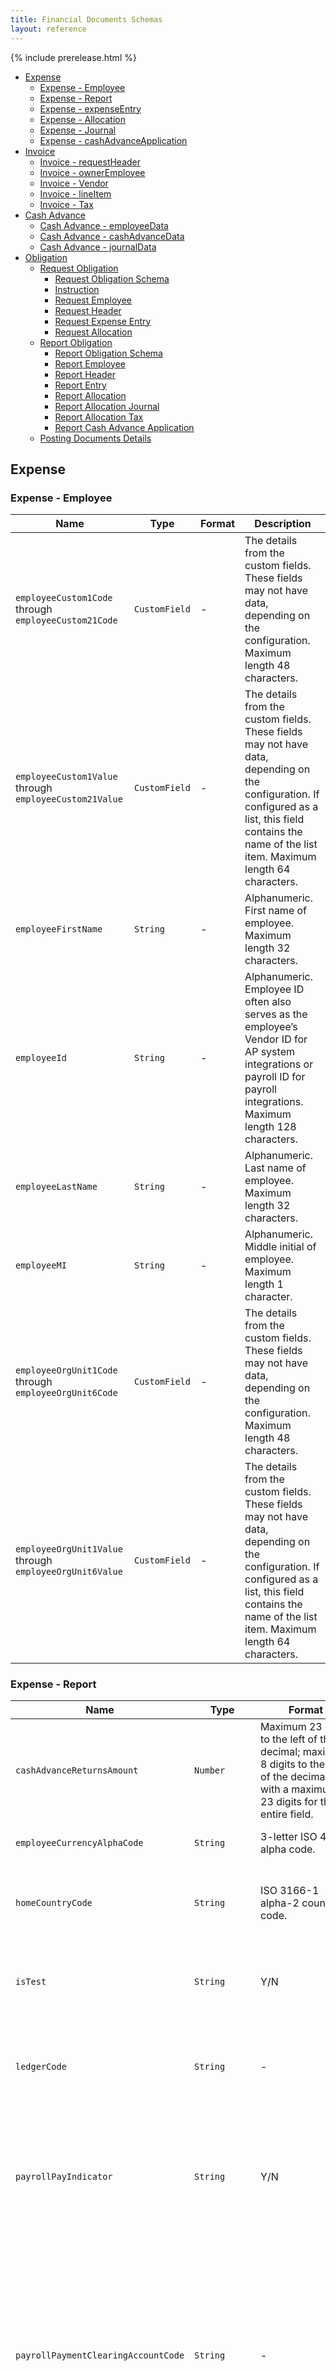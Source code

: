 ```yaml
---
title: Financial Documents Schemas
layout: reference
---
```


{% include prerelease.html %}

* [Expense](#scexpense)
  * [Expense - Employee](#scexpemploy)
  * [Expense - Report](#scexprep)
  * [Expense - expenseEntry](#scexpent)
  * [Expense - Allocation](#scexpall)
  * [Expense - Journal](#scexpjour)
  * [Expense - cashAdvanceApplication](#scexpcaa)
* [Invoice](#scinvoice)
  * [Invoice - requestHeader](#scinvreq)
  * [Invoice - ownerEmployee](#scinvown)
  * [Invoice - Vendor](#scinvven)
  * [Invoice - lineItem](#scinclin)
  * [Invoice - Tax](#scinvtax)
* [Cash Advance](#sccashadv)
  * [Cash Advance - employeeData](#sccaemp)
  * [Cash Advance - cashAdvanceData](#sccaadv)
  * [Cash Advance - journalData](#sccajour)
* [Obligation](#scobligation)
  * [Request Obligation](#screquestobligation)
    * [Request Obligation Schema](#screquestobligationschema)
    * [Instruction](*scinstruction)
    * [Request Employee](#screquestemployee)
    * [Request Header](#screquestheader)
    * [Request Expense Entry](#screquestexpenseentry)
    * [Request Allocation](#screquestallocation)
  * [Report Obligation](#screportobligationschema)
    * [Report Obligation Schema](#screportobligationschema)
    * [Report Employee](*screportemployee)
    * [Report Header](*reportheader)
    * [Report Entry](*reportentry)
    * [Report Allocation](screportallocation)
    * [Report Allocation Journal](*screportallocationjournal)
    * [Report Allocation Tax](*screportallocationtax)
    * [Report Cash Advance Application](*screporcashadvanceapplication)
  * [Posting Documents Details](*scpostingdocumentdetails)

## <a name="scexpense"></a>Expense

### <a name="scexpemploy"></a>Expense - Employee

Name|Type|Format|Description
---|---|---|---
`employeeCustom1Code` through `employeeCustom21Code`|`CustomField`|-|The details from the custom fields. These fields may not have data, depending on the configuration. Maximum length 48 characters.
`employeeCustom1Value` through `employeeCustom21Value`|`CustomField`|-|The details from the custom fields. These fields may not have data, depending on the configuration. If configured as a list, this field contains the name of the list item. Maximum length 64 characters.
`employeeFirstName`|`String`|-|Alphanumeric. First name of employee. Maximum length 32 characters.
`employeeId`|`String`|-|Alphanumeric. Employee ID often also serves as the employee’s Vendor ID for AP system integrations or payroll ID for payroll integrations. Maximum length 128 characters.
`employeeLastName`|`String`|-|Alphanumeric. Last name of employee. Maximum length 32 characters.
`employeeMI`|`String`|-|Alphanumeric. Middle initial of employee. Maximum length 1 character.
`employeeOrgUnit1Code` through `employeeOrgUnit6Code`|`CustomField`|-|The details from the custom fields. These fields may not have data, depending on the configuration. Maximum length 48 characters.
`employeeOrgUnit1Value` through `employeeOrgUnit6Value`|`CustomField`|-|The details from the custom fields. These fields may not have data, depending on the configuration. If configured as a list, this field contains the name of the list item. Maximum length 64 characters.

### <a name="scexprep"></a>Expense - Report

Name|Type|Format|Description
---|---|---|---
`cashAdvanceReturnsAmount`|`Number`|Maximum 23 digits to the left of the decimal; maximum 8 digits to the right of the decimal; with a maximum of 23 digits for the entire field.|Currency. Amount of cash advance returned.
`employeeCurrencyAlphaCode`|`String`|3-letter ISO 4217 alpha code.|Alphanumeric. Reimbursement currency.
`homeCountryCode`|`String`|ISO 3166-1 alpha-2 country code.|Alphanumeric. The report country. Example: United States is US.
`isTest`|`String`|Y/N|Signifies if this report belongs to a test user in system. Y = test user, N = not a test user.
`ledgerCode`|`String`|-|Alphanumeric. External accounting system ID. Maximum length 20 characters.
`payrollPayIndicator`|`String`|Y/N|This field indicates whether the expense group the report user belongs to is configured to reimburse employees using Payroll.
`payrollPaymentClearingAccountCode`|`String`|-|Alphanumeric. SAP customers who reimburse their employees via Payroll need to capture a payroll clearing account code as part of the accounting entry during the financial posting process. Maximum length 128 characters.
`reportCreationDate`|`String`|yyyy-mm-ddThr:min:sec.msZ|Date the report was created. Maximum length 24 characters.
`reportCustom1Code` through `reportCustom20Code`|`CustomField`|-|The details from the custom fields. These fields may not have data, depending on the configuration. Maximum length 48 characters.
`reportCustom1Value` through `reportCustom20Value`|`CustomField`|-|The details from the custom fields. These fields may not have data, depending on the configuration. If configured as a list, this field contains the name of the list item. Maximum length 64 characters.
`reportEndDate`|`String`|yyyy-mm-ddThr:min:sec.msZ|End date from the report header. Can be imported from trip data or manually entered.
`reportId`|`String`|Unique (across all SAP Concur clients) 32 character alphanumeric.|Alphanumeric. Often used as a voucher number when integrating across AP systems.
`reportKey`|`Number`|-|A unique ID (within a single SAP Concur client's company) generated by the system. An alternative to the `reportId`. Starts with 1 and increments with each expense report. Maximum length 11 characters.
`reportName`|`String`|-|Alphanumeric. Report name assigned by employee. Maximum length 40 characters.
`reportOrgUnit1Code` through `reportOrgUnit20Code`|`CustomField`|-|The details from the custom fields. These fields may not have data, depending on the configuration. The second segment in the fully qualified GL string should use Org Unit 2, except the natural account field. The natural account data is stored in column 167 of the SAE. Maximum length 48 characters.
`reportOrgUnit1Value` through `reportOrgUnit20Value`|`CustomField`|-|The details from the custom fields. These fields may not have data, depending on the configuration. If configured as a list, this field contains the name of the list item. Maximum length 64 characters.
`reportPaymentProcessingDate`|`String`|yyyy-mm-ddThr:min:sec.msZ|The date that the report completed all approvals and was ready to be extracted for payment. Maximum length 24 characters.
`reportStartDate`|`String`|-|Report start date. Maximum length 24 characters.
`reportSubmitDate`|`String`|-|Date/time the employee submitted the report for approval. Maximum length 24 characters.
`reportUserDefinedDate`|`String`|-|Custom date/time specified by user. Maximum length 24 characters.
`revisionNumber`|`Number`|-|Report revision number. This will be used to track changes made to posted expenses. Default value is 1. Maximum length 32 characters.
`totalApprovedAmount`|`Number`|Maximum 23 digits to the left of the decimal; maximum 8 digits to the right of the decimal; with a maximum of 23 digits for the entire field.|Total approved amount of the report.
`versionId`|`Number`|-|The version of the FI Document, which is the same as the version of the API endpoint. Maximum length 32 characters.

### <a name="scexpent"></a>Expense - expenseEntry

Name|Type|Format|Description
---|---|---|---
`cardAccountID`|`String`|-|Alphanumeric. ID for the card account. This can be used by the receiving system to condense transactions associated with this card. Maximum length 32 characters.
`cardProgramTypeCode`|`String`|-|Alphanumeric. The code used to identify the card’s program type. Maximum length 5 characters.
`cardStatementPeriodEndDate`|`String`|yyyy-mm-ddThr:min:sec.msZ|The date of the end of the statement period. Maximum length 24 characters.
`cardStatementPeriodStartDate`|`String`|yyyy-mm-ddThr:min:sec.msZ|The date of the start of the statement period. Maximum length 24 characters.
`cardTransactionAmount`|`Number`|Maximum 23 digits to the left of the decimal; maximum 8 digits to the right of the decimal; with a maximum of 23 digits for the entire field.|Currency. Amount of the charge in the spend currency.
`cardTransactionCurrency`|`String`|ISO 4217 3-letter alpha code.|Alphanumeric. Currency code for the spend currency.
`cardTransactionID`|`String`|-|Reference number from the credit card vendor. Maximum length 32 characters.
`cardTransactionPostedAmount`|`Number`|Maximum 23 digits to the left of the decimal; maximum 8 digits to the right of the decimal; with a maximum of 23 digits for the entire field.|Amount of the charge in the billing currency of the card.
`cardTransactionPostedCurrency`|`String`|ISO 4217 3-letter alpha code.|Alphanumeric. Currency code for the card billing currency.
`clearingAccountCode`|`String`|-|Alphanumeric. Contains the expense type account code. - or - If a CBCP Personal expense, the company card clearing account code. - or - If charge is tied to a Statement Report, and accounting code is set for Company Billed card account, the card's accounting code as specified in the **Account Code** field when creating or editing a CBS account. Maximum length 20 characters.
`entryApprovedAmount`|`Number`|Maximum 23 digits to the left of the decimal; maximum 8 digits to the right of the decimal; with a maximum of 23 digits for the entire field.|Currency. Amount approved in the reimbursement currency.  
`entryCountryCode`|`String`|2-character country code.|Alphanumeric. Report entry country code.
`entryCountrySubCode`|`String`|-|Alphanumeric. Report entry country sub code. Maximum length 6 characters.
`entryCurrAlphaCode`|`String`|ISO 4217 3-letter alpha code.|Alphanumeric. Currency ISO alpha code for the spend currency if not an imported credit card or the invoice currency if this is a credit card. Maximum length 4 characters.
`entryCustom1Code` through `entryCustom40Code`|`CustomField`|-|The details from the custom fields. These fields may not have data, depending on the configuration. Maximum length 48 characters.
`entryCustom1Value` through `entryCustom40Value`|`CustomField`|-|The details from the custom fields. These fields may not have data, depending on the configuration. If configured as a list, this field contains the name of the list item. Maximum length 64 characters.
`entryDate`|`String`|yyyy-mm-ddThr:min:sec.msZ|Date that this expense was incurred (when the money was spent or credit card receipt date).
`entryDescription`|`String`|-|Alphanumeric. Expense description as entered by the employee. Maximum length 64 characters.
`entryElectronicReceiptId`|`String`|-|GUUID. Electronic receipt ID. Maximum length 24 characters.
`entryExchangeRate`|`Number`|-|Rate used to convert from the report entry (spend) currency to the report (reimbursement) currency. Maximum length 23 characters.
`entryExchangeRateDirection`|`String`|M/D|Alphanumeric. The direction of the exchange rate conversion. Either: M = Multiply or D = Divide.
`entryId`|`String`|-|Report entry sync GUUID unique key. Maximum length 32 characters.
`entryIsBillable`|`String`|Y/N|Yes or no is the expense billable.
`entryIsPersonal`|`String`|Y/N|Yes or no is the expense personal.
`entryLocationCityName`|`String`|-|Alphanumeric. Report entry location city name. Maximum length 64 characters.
`entryLocationName`|`String`|-|Alphanumeric. Report entry location name. Maximum length 64 characters.
`entryOrgUnit1Value` through `entryOrgUnit6Value`| `CustomField`|-|The details from the custom fields. These fields may not have data, depending on the configuration. If configured as a list, this field contains the name of the list item. Maximum length 64 characters.
`entryOrgUnit1Code` through `entryOrgUnit6Code`|`CustomField`|-|The details from the custom fields. These fields may not have data, depending on the configuration. Maximum length 48 characters.
`entryReceiptId`|`String`|-|GUUID. Non-electronic receipt image. Maximum length 32 characters.
`entryReceiptType`|`String`|T/R/N|Alphanumeric. One of these: T = Tax receipt, R = Regular receipt, or N = No receipt.
`entrySupplierTaxID`|`String`|-|Alphanumeric. Report entry XML receipt supplier tax ID. Maximum length 64 characters.
`entryUuid`|`String`|-|Report Entry XML Receipt UUID. Maximum length 32 characters.
`entryVendorCode`|`String`|-|Alphanumeric. Vendor name list short code. Maximum length 32 characters.
`entryVendorDescription`|`String`|-|Alphanumeric. Vendor description. Maximum length 64 characters.
`expensePayIndicator`|`String`|Either: 1 = Expense Pay or blank = not Expense Pay.|Indicates whether Expense Pay reimbursed this journal entry.
`expenseTypeCode`|`String`|-|Alphanumeric. Code for the expense type. Maximum length 5 characters.
`expenseTypeName`|`String`|-|Alphanumeric. Expense type name. Maximum length 64 characters.
`legacyEntryId`|`Number`|-|Legacy report entry key. Maximum length 11 characters.
`liabilityAccountCode`|`String`|-|Alphanumeric. The liability account code assigned to the funding account paying this entry. Maximum length 48 characters.
`offsetPayType`|`String`|Y/N|Use Offsets. Y = Yes, N= No.
`reportEntryPatKey`|`String`|-|Alphanumeric. Report Entry Payment Code. Maximum length 4 characters.

### <a name="scexpall"></a>Expense - Allocation

Name|Type|Format|Description
---|---|---|---
`allocationCustom1Code` through `allocationCustom20Code`|`CustomField`|-|The details from the custom fields. These fields may not have data, depending on the configuration. Maximum length 48 characters.
`allocationCustom1Value` through `allocationCustom20Value`| `CustomField`|-|The details from the custom fields. These fields may not have data, depending on the configuration. If configured as a list, this field contains the name of the list item. Maximum length 64 characters.
`allocationId`|`String`|-|GUUID. System-generated unique key for this allocation record. Maximuml length 32 characters.
`allocationPercentage`|`Number`|-|Percent of the report entry assigned to this allocation record. Maximum length 11 characters.

### <a name="scexpjour"></a>Expense - Journal

Name|Type|Format (length)|Description
---|---|---|---
`accountingTransactionType`|`String`|-|Alphanumeric. This is the Intuit QuickBooks specific transaction value. It will be null or a value (GJ, CC, or BILL) depending on if it’s a `journalpayee` or `journalpayer`. This determines if a transaction should be posted as Bill or Credit Card in QuickBooks. Maximum length 24 characters.
`amountGrossCard`|`Number`|Maximum 23 digits to the left of the decimal; maximum 8 digits to the right of the decimal; with a maximum of 23 digits for the entire field.|Amount due to the company card of either CBCP or IBCP type for this detail row.
`amountNetOfReclaim`|`Number`|Maximum 23 digits to the left of the decimal; maximum 8 digits to the right of the decimal; with a maximum of 23 digits for the entire field.|Currency. Gross Journal amount subtracting reclaimable tax. Or the Net Journal amount adding non-reclaimable tax.
`amountNetOfTax`|`Number`|Maximum 23 digits to the left of the decimal; maximum 8 digits to the right of the decimal; with a maximum of 23 digits for the entire field.|Currency. Allocated net of reclaim tax. You get this by starting from the net and adding the tax that is not reclaimable, or starting with the gross and subtracting reclaimable.
`amountTax`|`Number`| Maximum 23 digits to the left of the decimal; maximum 8 digits to the right of the decimal; with a maximum of 23 digits for the entire field.|Currency. This is the Gross Journal amount subtracting the total Tax amount.
`cardTransactionReferenceNumber`|`Number`|-|Reference number from the credit card vendor. Maximum length 64 characters.
`journalAccountCode`|`String`|-|Alphanumeric. Contains the expense type account code. - or - If a CBCP Personal expense, the company card clearing account code. - or - If charge is tied to a Statement Report, and accounting code is set for Company Billed card account, the card's accounting code as specified in the **Account Code** field when creating or editing a CBS account. Maximum length 48 characters.
`journalPayee`|`String`|-|Alphanumeric. Payment code name for the payee. Maximum length 4 characters.
`journalPayer`|`String`|-|Alphanumeric. Payment code name for the payer. Maximum length 4 characters.
`taxGuid`|`String`|-|GUUID. Unique identifier associated with the report entry tax allocation. Maximum length 32 characters.

### <a name="scexpcaa"></a>Expense - cashAdvanceApplication

Name|Type|Format|Description
---|---|---|---
`cashAdvanceApplicationAmount`|`Number`|Maximum 23 digits to the left of the decimal; maximum 8 digits to the right of the decimal; with a maximum of 23 digits for the entire field.|Currency. Cash advance utilized amount.
`cashAdvanceClearingAccountCode`| `String`|-|Alphanumeric. The Account Code is the clearing account code which was configured for the employee in the profile. Maximum length 48 characters.
`cashAdvanceId`|`String`|-|GUUID. Unique system ID assigned to the cash advance. Maximum length 32 characters.
`cashAdvanceTransactionType`|`Number`|-|Type of transaction: 1 = Issue or return to administrator, 2 = Application, including cash advance return expense within a report, or 3 = System cash advance, from balance carry forward.

## <a name="scinvoice"></a>Invoice

### <a name="scinvreq"></a>Invoice - requestHeader

Name|Type|Format|Description
---|---|---|---
`amountNetInvoice`|`Number`|-|The invoice total amount minus the shipping and tax amounts. Maximum length 23 characters.
`amountShippingTotal`|`Number`|-|The value for the shipping amount header field. Maximum length 23 characters.
`amountTax`|`Number`|-|The total amount of tax on a given invoice. Maximum length 23 characters.
`amountVAT1` through `amountVAT4`|`Number`|23|The individual total VAT amounts for the invoice. Maximum length 23 characters.
`clearingAccountCode`|`String`|-|Contains the expense type account code. - or - If a CBCP Personal expense, the company card clearing account code. - or - If charge is tied to a Statement Report, and accounting code is set for Company Billed card account, the card's accounting code as specified in the **Account Code** field when creating or editing a CBS account. Maximum length 20 characters.
`currencyAlphaCode`|`String`|ISO 4217 3-letter alpha code.|Currency ISO alpha code for the spend currency if not an imported credit card or the invoice currency if this is a credit card.
`deliverySlipNumber`|`String`|-|Delivery slip number of the receipt which is associated to the invoice line item. Maximum length 256 characters.
`discountPercentage`|`Number`|Percentage|Percent value that defines the amount of discount that would be applied.
`discountTermsDays`|`Number`|-|Numeric value defining the discount term day amount. Maximum length 3 characters.
`invoiceDate`|`String`|YYYY-MM-DD|Date of the invoice.
`invoicePayIndicator`|`String`|Y/N-|Signifies if this report belongs to a test user in system.
`invoiceReceivedDate`|`String`|YYYY-MM-DD|The date on which the invoice was received.
`isTest`|`String`|Y/N|Signifies if this report belongs to a test user in system.
`ledgerCode`|`String`|-|External accounting system ID. Maximum length 20 characters.
`ledgerName`|`String`|-|The general ledger tied to the invoice. Maximum length 100 characters.
`multiplePurchaseOrder`|`String`|Y/N|Defines whether or not multiple purchase orders are tied to the invoice.
`netPaymentTermDays`|`Number`|-|Numeric value defining the payment term day amount. Maximum length 3 characters.
`paymentDueDate`|`String`|YYYY-MM-DD|The date the payment is due for a given invoice.
`payMethodType`|`String`|Drop Down Selector. Valid format options include: ACH, client paid, check, PAYPVD, wire, card, or VCHER.|The method used to pay the invoice, as of the point in time the extract is run. **NOTE:** It is possible for the method to be changed or updated *post-extract* through either the Payment Confirmation import (if the client controls payments), or through Invoice Pay (using Payment Manager).
`postingDate`|`String`|YYYY-MM-DD|The date the invoice will be posted to the ERP system.
`processCompleteDate`|`String`|YYYY-MM-DD|The date the invoice was processed.
`reqKey`|`Number`|Integer|An integer that uniquely defines this invoice in SAP Concur. This is the value that the Invoice Confirmation Import uses to match to this particular invoice.
`requestCreationDate`|`String`|YYYY-MM-DD|The date the invoice was originally saved.
`requestCustom1Code` through `requestCustom24Code`|`CustomField`||The details from the custom fields. These fields may not have data, depending on the configuration. Maximum length 48 characters.
`requestCustom1Value` through `requestCustom24Value`|`CustomField`|-|The details from the custom fields. These fields may not have data, depending on the configuration. Maximum length 48 characters.
`requestDescription`|`String`|-|The invoice’s description. Maximum length 250 characters.
`requestId`|`String`|-|The unique identification assigned to the invoice. Maximum length 20 characters.
`requestOrgUnit1Code` through `requestOrgUnit6Code`|`CustomField`|-|The details from the custom fields. These fields may not have data, depending on the configuration. Maximum length 48 characters.
`requestOrgUnit1Value` through `requestOrgUnit6Value`| `CustomField`|-|The details from the custom fields. These fields may not have data, depending on the configuration. Maximum length 48 characters.
`requestTitle`|`String`|-|The invoice name. Maximum length 100 characters.
`requestTotal`|`Number`|Maximum 23 digits to the left of the decimal; maximum 8 digits to the right of the decimal; with a maximum of 23 digits for the entire field.|The sum of all Line Item Amounts plus Shipping Amount and Tax Amount for the invoice.
`revisionNumber`|`Number`|-|Invoice revision number. Default value is 1. Maximum length 32 characters.
`submitDate`|`String`|YYYY-MM-DD|Date/time the employee submitted the invoice for approval.
`vendorInvoiceNumber`|`String`|-|The invoice number assigned by the vendor. Maximum length 50 characters.
`versionId`|`String`|-|The version of the FI Document, which is the same as the version of the API endpoint. Maximum length 32 characters.

### <a name="scinvown"></a>Invoice - ownerEmployee

Name|Type|Format|Description
---|---|---|---
`employeeCustom1Code` through `employeeCustom21Code`|`CustomField`|-|The details from the custom fields. These fields may not have data, depending on the configuration. Maximum length 48 characters.
`employeeCustom1Value` through `employleeCustom21Value`| `CustomField`|-|The details from the custom fields. These fields may not have data, depending on the configuration. Maximum length 48 characters.
`employeeFirstName`|`String`|-|First name of employee. Maximum length 32 characters.
`employeeId`|`String`|-|Employee ID often also serves as the employee’s Vendor ID for AP system integrations or Payroll ID for Payroll integrations. Maximum length 48 characters.
`employeeLastName`|`String`|-|Last name of employee. Maximum length 32 characters.
`employeeMI`|`String`|-|Middle initial of employee. Maximum length 1 character.
`employeeOrgUnit1Value` through `employeeOrgUnit6Value`| `CustomField`|-|The details from the custom fields. These fields may not have data, depending on the configuration. Maximum length 48 characters.

### <a name="scinvven"></a>Invoice - Vendor

Name|Type|Format|Description
---|---|---|---
`vendorCode`|`String`|-|The financial system's code for this vendor. Maximum length 23 characters.
`vendorContactFirstName`|`String`|-|Buyer contact for the vendor record’s first name. Maximum length 255 characters.
`vendorContactLastName`|`String`|-|Buyer contact for the vendor record’s last name. Maximum length 255 characters.
`vendorName`|`String`|-|The financial system's name for this vendor. Maximum length 255 characters.
`vendorRemitToAddressCode`|`String`|Less than or equal to 64.| The financial system's code for this address.

### <a name="scinclin"></a>Invoice - lineItem

Name|Type|Format|Description
---|---|---|---
`allocationAccountCode`|`String`|-|The Account Code for the Allocation related to this Journal Entry. Maximum length 20 characters.
`allocationCustom1Code` through `allocationCustom20Code`|`CustomField`|-|The details from the custom fields. These fields may not have data, depending on the configuration. Maximum length 48 characters.
`allocationCustom1Value` through `allocationCustom20Value`| `CustomField`|-|The details from the custom fields. These fields may not have data, depending on the configuration. Maximum length 48 characters.
`allocationKey`|`Number`|-|System-generated unique key for this allocation record. Maximum length 13 characters.
`allocationPercentage`|`Number`|-|Percent of the report entry assigned to this allocation record. Maximum length 64 characters.
`journal`|`String`|-|Container for journal entries tied to the allocation. Maximum length 48 characters.
`accountCode`|`Number`|-|The financial system accounting code value tied to the invoice line. Maximum length 20 characters.
`amountGross`|`Number`|-|The gross amount (total amount) of the invoice line item. Maximum length 23 characters.
`amountNet`|`Number`|-|The net amount of the invoice line item not including shipping and tax. Maximum length 23 characters.
`amountShipping`|`Number`|Maximum 23 digits to the left of the decimal; maximum 8 digits to the right of the decimal; with a maximum of 23 digits for the entire field.|The value for the Shipping Amount header field. Maximum 23 digits to the left of the decimal; maximum 8 digits to the right of the decimal; with a maximum of 23 digits for the entire field.
`expenseTypeCode`|`String`|-|Code for the expense type so a value that isn’t language dependent is returned. Maximum length is 7 characters.
`expenseTypeName`|`String`|-|Expense type name. Maximum length 64 characters.
`externalLineItemId`|`String`|-|The PO Line item associated with to the Invoice. Maximum length 100 characters.
`lineItemCode`|`String`|-|The Primary Key value for the expense type. Maximum length 7 characters.
`lineItemCustom1Code` through `lineItemCustom20Code`|`CustomField`|-|The details from the custom fields. These fields may not have data, depending on the configuration. Maximum length 48 characters.
`lineItemCustom1Value` through `lineItemCustom20Value`| `CustomField`|-|The details from the custom fields. These fields may not have data, depending on the configuration. Maximum length 48 characters.
`lineItemDeliverySlipNumber`|`String`|-|Delivery Slip Number of the receipt which is associated to the invoice line item. Maximum length 256 characters.
`lineItemDescription`|`String`|-|The description of the goods or services being purchased on the individual invoice line. Maximum length 255 characters.
`lineItemPurchaseOrderNumber`|`String`|-|The purchase order number associated with the invoice line item (for a multiple purchase order-based invoice), or the purchase order number associated with the header (for a single purchase order-based invoice). Maximum length 10 characters.
`lineItemQuantity`|`String`|-|The quantity of the line item. Maximum length 23 characters.
`lineItemSequenceOrder`|`Number`|Integer| Line item number for the line item related to this Journal Entry. Value is dynamically generated by the system based on the number of lines.
`lineItemUnitPrice`|`Number`|-|The quantity unit price for the item being purchased. Maximum length 23 characters.
`poLineNumber`|`Number`|-|The PO line item number associated to the payment request. Maximum length 48 characters.
`receiptNumber`|`Number`|-|The Goods Receipt number. Maximum length 256 characters.
`receiptQuantity`|`Number`|-|The Goods Received quantity. Maximum length 23 characters.
`receiptItemID`|`Number`|-|The ID of the Goods Receipt tied to the Invoice and PO Line. Maximum length 48 characters.

### <a name="scinvtax"></a>Invoice - Tax

Name|Type|Format|Description
---|---|---|---
`amountTax`|`Number`|-|The taxation amount that exists on the invoice line. Maximum length 23 characters.
`taxCode`|`String`|-|Tax code assigned to this tax authority for the expense type entered on the expense entry. Maximum length 20 characters.
`taxField`|`String`|-|Defines which database field the tax resides in. Maximum length 20 characters.

## <a name="sccashadv"></a>Cash Advance

### <a name="sccaemp"></a>Cash Advance - employeeData

Name|Type|Format|Description
---|---|---|---
`employeeCustom1Code` through `employeeCustom21Code`|`CustomField`|-|The details from the custom fields. These fields may not have data, depending on the configuration. Maximum length 48 characters.
`employeeCustom1Value` through `employeeCustom21Value`|`CustomField`|-|The details from the custom fields. These fields may not have data, depending on the configuration. Maximum length 64 characters.
`employeeFirstName`|`String`|-|Alphanumeric. First name of employee. Maximum length 32 characters.
`employeeId`|`String`|-|Alphanumeric. Employee ID often also serves as the employee’s Vendor ID for AP system integrations or Payroll ID for Payroll integrations. Maximum length 128 characters.
`employeeLastName`|`String`|-|Alphanumeric. Last name of employee. Maximum length 32 characters.
`employeeMI`|`String`|-|Alphanumeric. Middle initial of employee. Maximum length 1 character.
`employeeOrgUnit1Code` through `employeeOrgUnit6Code`|`CustomField`|-|The details from the custom fields. These fields may not have data, depending on the configuration. Maximum length 48 characters.
`employeeOrgUnit1Value` through `employeeOrgUnit6Value`| `CustomField`|-|The details from the custom fields. These fields may not have data, depending on the configuration. Maximum length 64 characters.

### <a name="sccaadv"></a>Cash Advance - cashAdvanceData

Name|Type|Format|Description
---|---|---|---
`cardAccountID`|`String`|-|Alphanumeric. ID will be used initially by the receiving system to “condense” transactions associated with this card. It will also be used to retrieve the card number in a separate API call. Maximum length 32 bytes.
`cardTransactionAmount`|`Number`|Maximum 23 digits to the left of the decimal; maximum 8 digits to the right of the decimal; with a maximum of 23 digits for the entire field.|Currency. Amount of the charge in the spend currency.
`cardTransactionCurrency`|`String`|ISO 4217 3-letter alpha code.|Alphanumeric. Currency code for the spend currency.
`cardTransactionID`|`String`|-|Alphanumeric. Calculated value assigned to this card entry during the import process. Maximum length 32 characters.
`cardTransactionPostedAmount`|`Number`|Maximum 23 digits to the left of the decimal; maximum 8 digits to the right of the decimal; with a maximum of 23 digits for the entire field.|Currency. Amount of the charge in the billing currency of the card.
`cardTransactionPostedCurrency`| `String`|ISO 4217 3-letter alpha code.|Alphanumeric. Currency code for the card billing currency.
`cashAdvanceId`|`String`|-|GUUID. Unique system ID assigned to the cash advance. Maximum length 32 characters.
`clearingAccountCode`|`String`|-|Alphanumeric. Contains the expense type account code. - or - If a CBCP Personal expense, the company card clearing account code. - or - If charge is tied to a Statement Report, and accounting code is set for Company Billed card account, the card's accounting code as specified in the **Account Code** field when creating or editing a CBS account. Maximum length 20 characters.
`countryCode`|`String`|ISO 3166-1 alpha-2 country code.|Alphanumeric. The report country. Example: United States is US.
`countrySubCode`|`String`|-|Alphanumeric. Report entry country sub code. Maximum length 6 characters.
`currencyAlphaCode`|`String`|ISO 4217 3-letter alpha code.|Alphanumeric. Currency ISO alpha code for the spend currency if not an imported credit card or the invoice currency if this is a credit card.
`currencyNumCode`|`String`|ISO 4217 3-letter alpha code.|Alphanumeric. Currency code for the transaction currency using ISO number code.
`employeeCurrencyAlphaCode`|`String`|ISO 4217 3-letter alpha code.|Alphanumeric. Reimbursement currency.
`exchangeRate`|`Number`|-|Rate used to convert from the report entry (spend) currency to the report (reimbursement) currency. Maximum length 23 characters.
`expensePayIndicator`|`String`|Y/N|Indicates whether Expense Pay reimbursed this journal entry. Either: Y = Expense Pay or N = **not** Expense Pay.
`issuedDate`|`String`|yyyy-mm-ddThr:min:sec.msZ|Date of issue.
`isTest`|`String`|Y/N|Signifies if this report belongs to a test user in system.
`entrylocationName`|`String`|-|Alphanumeric. The report entry location name (for example, city name). Maximum length 64 characters.
`name`|`String`|-|Alphanumeric. Cash advance request name. Maximum length 40 characters.
`paymentMethod`|`String`|0 = Non-Expense Pay method used for disbursement or 1 = Expense Pay method used for disbursement.|Alphanumeric. The method used, either Expense Pay or Other, used for disbursement of the cash advance.
`purpose`|`String`|-|Alphanumeric. Describes the purpose of cash advance issued. Maximum length 2,000 characters.
`requestAmount`|`Number`|Maximum 23 digits to the left of the decimal; maximum 8 digits to the right of the decimal; with a maximum of 23 digits for the entire field.|Currency. For issue journal record, the total amount of the cash advance in the cash advance transaction currency.
`requestDate`|`String`|yyyy-mm-ddThr:min:sec.msZ|Date of cash advance request from the detailed cash advance record.
`requestedDisbursementDate`|`String`|yyyy-mm-ddThr:min:sec.msZ|Cash advance disbursement date.
`transactionType`|`String`|1 = Issue or Return to Administrator, 2 = Application, including Cash Advance Return expense within a report, or 3 = System Cash advance, from balance carry forward.|Alphanumeric. Type of transaction.
`travelEndDate`|`String`|yyyy-mm-ddThr:min:sec.msZ|The last day of the trip on the assigned travel request itinerary.
`travelStartDate`|`String`|yyyy-mm-ddThr:min:sec.msZ|The first day of the trip on the assigned travel request itinerary.

### <a name="sccajour"></a>Cash Advance - journalData

Name|Type|Format|Description
---|---|---|---
`accountCode`|`String`|-|Alphanumeric. Contains the expense type account code. - or - If a CBCP Personal expense, the company card clearing account code. - or - If charge is tied to a Statement Report, and accounting code is set for Company Billed card account, the card's accounting code as specified in the **Account Code** field when creating or editing a CBS account. Maximum length 48 characters.
`amount`|`Number`|Maximum 23 digits to the left of the decimal; maximum 8 digits to the right of the decimal; with a maximum of 23 digits for the entire field.|Currency. Value, as credit or debit, of the amount to be exchanged between the payer and payee for this expense account code **(not an absolute value) EXAMPLES:** Value of zero, credit, or debit, as the following: 0 (Zero) "0," **+** (Plus / Debit) "+50.00," or **-** (Minus / Credit) "-50.00."
`debitOrCredit`|`String`|DR/CR|Alphanumeric. Either: DR = Debit or CR = credit.
`payee`|`String`|-|Alphanumeric. Either a company or an employee depending on the payment type. Maximum length 64 characters.
`payer`|`String`|-|Alphanumeric. Either a company or an employee depending on the payment type. Maximum length 64 characters.
`paymentCode`|`String`|-|Alphanumeric. The payment code for either a payee or payer. Maximum length 80 characters.

# <a name="scobligation"></a>Obligation

## <a name="screquestobligation"></a>Request Obligation

### <a name="screquestobligationschema"></a>Request Obligation Schema

| Name                            | Type     | Format                                   | Description                                                                                                                     |
|---------------------------------|----------|------------------------------------------|---------------------------------------------------------------------------------------------------------------------------------|
| `instruction`                     | `Object` | [Instruction](#Instruction)                         | The instruction to the financial system on expected handling of the obligation                                                  |
| `employee`                       | `Object` | [Request Employee](#Request Employee)    | Employee details for the travel request.                                                                                        |
| `requestHeader`                 | `Object` | [Request Header](#Request Header)        | Travel Request header information                                                                                               |
| `requestEntry`                  | `Array`  | Array of [Request Entry](#Request Entry) | Request Entries associated with the Travel Request                                                                              |
| `previousRevisionRequestHeader` | `Object` | [Request Header](#Request Header)        | Request Header of the previous committed version of the travel request obligation. Usually seen in UPDATE, and RELEASE of obligation |
| `previousRevisionRequestEntry`  | `Array`  | Array of [Request Entry](#Request Entry) | Request Entries of the previous committed version of the travel request obligation. Usually seen in UPDATE, and RELEASE of obligation |


### <a name="scinstruction"></a>Instruction

| Name                                                 | Type     | Format                           | Description                                                                                                                                                                                               |
|------------------------------------------------------|----------|----------------------------------|-----------------------------------------------------------------------------------------------------------------------------------------------------------------------------------------------------------|
| `instruction`                                            | `String` | \-                               | Instruction to the financial system on expected handling obligate - create or revise a commitment for the enclosed contents, respond with the result fundsCheck - attempt to create a commitment for the enclosed contents but do not commit, respond with the result release - release all commitments related to this Request                                                                                                                                                                                   |

### <a name="screquestemployee"></a>Request Employee


| Name                                                 | Type     | Format                           | Description                                                                                                                                                                                               |
|------------------------------------------------------|----------|----------------------------------|-----------------------------------------------------------------------------------------------------------------------------------------------------------------------------------------------------------|
| `loginId`                                            | `String` | \-                               | The user’s login ID.                                                                                                                                                                                      |
| `employeeCustom1Code` through `employeeCustom21Code` | `String` | \-                               | The details from the custom fields. These fields may not have data, depending on the configuration. Maximum length 48 characters.                                                                         |
| `employeeCustom1Value`through `employeeCustom21Value` | `String` | \-                               | The details from the custom fields. These fields may not have data, depending on the configuration. If configured as a list, this field contains the name of the list item. Maximum length 64 characters. |
| `employeeId`                                         | `String` | \-                               | Alphanumeric. Employee ID often also serves as the employee’s Vendor ID for AP system integrations or payroll ID for payroll integrations. Maximum length 128 characters.                                 |
| `employeeFirstName`                                  | `String` | \-                               | Alphanumeric. First name of employee. Maximum length 32 characters.                                                                                                                                       |
| `employeeLastName`                                   | `String` | \-                               | Alphanumeric. Last name of employee. Maximum length 32 characters.                                                                                                                                        |
| `employeeMI`                                         | `String` | \-                               | Alphanumeric. Middle initial of employee. Maximum length 1 character.                                                                                                                                     |
| `employeeOrgUnit1Code `through `employeeOrgUnit6Code` | `String` | \-                               | The details from the custom fields. These fields may not have data, depending on the configuration. Maximum length 48 characters.                                                                         |
| `employeeOrgUnit1Value `through `employeeOrgUnit6Value` | `String` | \-                               | The details from the custom fields. These fields may not have data, depending on the configuration. If configured as a list, this field contains the name of the list item. Maximum length 64 characters. |
| `employeeLedgerCode`                                 | `String` | \-                               | The user’s assigned account code ledger.                                                                                                                                                                  |
| `employeeReimbursementCurrency`                      | `String` | 3-letter ISO 4217 alpha code.    | Valid three digit or letter currency code in the list of system reimbursement currencies. Length: 3 characters                                                                                            |
| `employeeCountryCode`                                | `String` | ISO 3166-1 alpha-2 country code. | Alphanumeric. The travel request country code. Example: United States is US.                                                                                                                              |
| `isTest`                                             | `String` | Y/N                              | Signifies if this report belongs to a test user in system. Y = test user, N = not a test user.                                                                                                            |

### <a name="screquestheader"></a>Request Header

| Name                                                 | Type                                       | Format                                                                                                                                        | Description                                                                                                                                                                                         |
|------------------------------------------------------|--------------------------------------------|-----------------------------------------------------------------------------------------------------------------------------------------------|-----------------------------------------------------------------------------------------------------------------------------------------------------------------------------------------------------|
| `requestApprovalStatusCode`                          | `String`                                   | \-                                                                                                                                            | The code for the approval status of the Request. Supported values: `NOT_SUBMITTED`, `SUBMITTED`, `APPROVED`, `CANCELED`, or `SENTBACK`                                                              |
| `requestApproverId`                                  | `String`                                   | \-                                                                                                                                            | The approver UUID to whom the Request was sent.                                                                                                                                                     |
| `requestLastApproverId`                              | `String`                                   | \-                                                                                                                                            | The last approver UUID who approved the Request                                                                                                                                                     |
| `requestAuthorizedDate`                              | `Timestamp`                                | \[RFC 3339\] `yyyy-MM-dd'T'HH:mm:ss.SSS'Z'`                                                                                                   | For approved Request, the date at which the approval process was completed.                                                                                                                         |
| `requestCreationDate`                                | `Timestamp`                                | \[RFC 3339\] `yyyy-MM-dd'T'HH:mm:ss.SSS'Z'`                                                                                                   | The date the Request was created.                                                                                                                                                                   |
| `requestCustom1Code` through `requestCustom20Code`   | `Custom Field`                             | \-                                                                                                                                            | The details from the Custom fields. These fields may not have data, depending on the configuration. Maximum length 48 characters.                                                                   |
| `requestCustom1Value` through `requestCustom20value` | `Custom Field`                             | \-                                                                                                                                            | The details from the Custom fields. These fields may not have data, depending on the configuration. Maximum length 48 characters.                                                                   |
| `requestEndDate`                                     | `Timestamp`                                | \[RFC 3339\] `yyyy-MM-dd'T'HH:mm:ss.SSS'Z'`                                                                                                   | The end date of the Request.                                                                                                                                                                        |
| `requestId`                                          | `String`                                   | UUID                                                                                                                                          | The UUID of the Request.                                                                                                                                                                            |
| `requestPolicyId`                                    | `String`                                   | UUID                                                                                                                                          | The policy Id that applies to the Request.                                                                                                                                                          |
| `requestName`                                        | `String`                                   | \-                                                                                                                                            | The name of the Request.                                                                                                                                                                            |
| `requestKey`                                         | `String`                                   | 4 to 6 alphanumeric characters                                                                                                                | The public key of the Request (unique per customer).                                                                                                                                                |
| `requestStartDate`                                   | `Timestamp`                                | \[RFC 3339\] `yyyy-MM-dd'T'HH:mm:ss.SSS'Z'`                                                                                                   | The start date of the Request.                                                                                                                                                                      |
| `requestSubmitDate`                                  | `Timestamp`                                | \[RFC 3339\] `yyyy-MM-dd'T'HH:mm:ss.SSS'Z'`                                                                                                   | The date the Request was submitted (last submit date in case of recall).                                                                                                                            |
| `totalApprovedAmount`                                | `Number`                                   | Maximum 23 digits to the left of the decimal; maximum 8 digits to the right of the decimal; with a maximum of 23 digits for the entire field. | The total amount of approved expected expenses in the Request, expressed in the reimbursement currency of the employee at the time they created the Request.                                        |
| `requestTypeCode`                                    | `String`                                   | `-`                                                                                                                                           | The code of the type inherited from the Request Policy type. Possible values: `Authorization`, `Cash Advance`, `Travel`.                                                                            |
| `revisionNumber`                                     | `Number`                                   | \-                                                                                                                                            | Report revision number. This will be used to track changes made to posted expenses. Default value is 1. Maximum length 32 characters.                                                               |
| `versionId`                                          | `Number`                                   | \-                                                                                                                                            | The version of the FI Document (Value :4). Maximum length 32 characters.                                                                                                                            |
| `commitmentReference`                                | `Array of `[`Posting Document Details`](#Posting Document Details) | \-                                                                                                                                            | **Optional**Unique Commitment identifier sent by the financial system as part of the posting document details collection from the confirmation status event payload. To be used during updates only |
| `fgiRefId`                                           | `String`                                   | \-                                                                                                                                            | Unique identifier sent by FGI to identify the obligation transaction.                                                                                                                               |

### <a name="screquestexpenseentry"></a>Request Expense Entry

| Name                                              | Type                                       | Format                                                                                                                                        | Description                                                                                                                                                                                                                 |
|---------------------------------------------------|--------------------------------------------|-----------------------------------------------------------------------------------------------------------------------------------------------|-----------------------------------------------------------------------------------------------------------------------------------------------------------------------------------------------------------------------------|
| `allocation`                                      | `Array`                                    | `Array of`[`Allocation`](#Allocation)                                                                                                         | The details of the allocations for this expected expense.                                                                                                                                                                   |
| `entryAccountCode`                                | `String`                                   | \-                                                                                                                                            | Alphanumeric. Contains the expense type account code.Maximum length 48 characters.                                                                                                                                          |
| `entryApprovedAmount`                             | `Number`                                   | Maximum 23 digits to the left of the decimal; maximum 8 digits to the right of the decimal; with a maximum of 23 digits for the entire field. | The approved amount of the expected expense entry, in the transaction currency of the Request.                                                                                                                              |
| `entryCustom1Code` through `entryCustom40Code`    | `CustomField`                              | \-                                                                                                                                            | The details from the custom fields. These fields may not have data, depending on the configuration. Maximum length 48 characters.                                                                                           |
| `entryCustom1Value` through `entryCustom40Value`  | `CustomField`                              | \-                                                                                                                                            | The details from the custom fields. These fields may not have data, depending on the configuration. If configured as a list, this field contains the name of the list item. Maximum length 64 characters.                   |
| `expenseTypeCode`                                 | `String`                                   | [`-`]                                                                                                                                         | The expense type code of the entry. **Required** for expected expenses, automatically set for segments depending on the `SegmentType` code.                                                                                 |
| `expenseTypeName`                                 | `String`                                   | [`-`]                                                                                                                                         | The expense type name of the entry. **Required** for expected expenses, automatically set for segments depending on the `SegmentType` code.                                                                                 |
| `entryId`                                         | `String`                                   | \-                                                                                                                                            | The unique identifier of the expected expense entry.                                                                                                                                                                        |
| `entryCommitmentReference`                        | `Array of `[`Posting Document Details`](#Posting Document Details) | \-                                                                                                                                            | **Optional**Commitment Identifier published by the financial system corresponding to the entry as part of the posting document details collection from the confirmation status event payload. To be used during updates only |
| `entryLastModifiedDate`                           | `Timestamp`                                | \[RFC 3339\] `yyyy-MM-dd'T'HH:mm:ss.SSS'Z'`                                                                                                   | The date when this expected expense was last modified.                                                                                                                                                                      |
| `entryLocationCityName`                           | `String`                                   | \-                                                                                                                                            | Alphanumeric. Report entry location city name. Maximum length 64 characters.                                                                                                                                                |
| `entryLocationName`                               | `String`                                   | \-                                                                                                                                            | Alphanumeric. Report entry location name. Maximum length 64 characters.                                                                                                                                                     |
| `entryOrgUnit1Code` through `entryOrgUnit6Code`   | `CustomField`                              | \-                                                                                                                                            | The details from the custom fields. These fields may not have data, depending on the configuration. Maximum length 48 characters.                                                                                           |
| `entryOrgUnit1Value` through `entryOrgUnit6Value` | `CustomField`                              | \-                                                                                                                                            | The details from the custom fields. These fields may not have data, depending on the configuration. If configured as a list, this field contains the name of the list item. Maximum length 64 characters.                   |
| `entrySource`                                     | `Enum`                                     | \-                                                                                                                                            | The source that created the expected expense. Supported values: `CASH_ADVANCE` or `TRAVEL_ALLOWANCE`. This field will be empty in any other case                                                                            |
| `entryTransactionDate`                            | `Timestamp`                                | \[RFC 3339\] `yyyy-MM-dd'T'HH:mm:ss.SSS'Z'`                                                                                                   | **Required** The date of the transaction.                                                                                                                                                                                   |
| `paymentTypeCode`                                 | `String`                                   | [`-`]                                                                                                                                         | Represents the payment type code applied to the Request.                                                                                                                                                                    |
| `vendorId`                                        | `String`                                   | [`Vendor`](#Vendor)                                                                                                                                 | The vendor identifier of the expected expense entry.                                                                                                                                                                        |

### <a name="screquestallocation"></a>Request Allocation

| Name                                                      | Type                                       | Format | Description                                                                                                                                                                                                                             |
|-----------------------------------------------------------|--------------------------------------------|--------|-----------------------------------------------------------------------------------------------------------------------------------------------------------------------------------------------------------------------------------------|
| `allocationId`                                            | `String`                                   | \-     | The unique allocation identifier.                                                                                                                                                                                                       |
| `allocationCommitmentReference`                           | `Array of `[`Posting Document Details`](#Posting Document Details) | \-     | **Optional** Allocation commitment identifier supplied by the financial system as part of the posting document details collection from the confirmation status event payload. To be used during updates only                            |
| `allocationCustom1Code `through `allocationCustom20Code`  | `String`                                   | \-     | The details from the custom fields. These fields may not have data, depending on the configuration. Maximum length 48 characters.                                                                                                       |
| `allocationCustom1Value `through `allocationCustom20Value` | `String`                                   | \-     | The details from the custom fields. These fields may not have data, depending on the configuration. If configured as a list, this field contains the name of the list item. Maximum length 64 characters.                               |
| `allocationPercentage`                                    | `Number`                                   | \-     | The percentage of the total expected expense that this allocation represents. Maximum length 11 characters.                                                                                                                             |
| `allocationAmount`                                        | `Number`                                   | \-     | The amount of the allocation calculated with the percentage value multiplied by the transaction amount on the expected expense. This amount is given in the transaction’s currency and rounded to eight digits after the decimal point. |
| `allocationAccountResolverKey`                            | `String`                                   | \-     | Calculated request allocation account resolver key.                                                                                                                                                                                     |

## <a name="screportobligation"></a>Report Obligation

### <a name="screportobligationschema"></a>Report Obligation Schema


| Name                           | Type     | Format                                       | Description                                                                                                                          |
|--------------------------------|----------|----------------------------------------------|--------------------------------------------------------------------------------------------------------------------------------------|
| instruction                    | `Object` | [Instruction](#Instruction)                  | The instruction to the financial system on expected handling of the obligation                                                       |
| employee                       | `Object` | [Report Employee](#Report Employee)          | Employee details for the expense report                                                                                              |
| `report`                       | `Object` | [Report Header](#Report Header)              | Expense report header information                                                                                                    |
| `expenseEntry`                 | `Array`  | Array of [Report Entry](#Report Entry)       | Expense Entries associated with the expense report                                                                                   |
| `previousRevisionReportHeader` | `Object` | [Report Header](#Report Header)              | Report Header of the previous committed version of the expense report obligation. Usually seen in UPDATE, and RELEASE of obligation  |
| `previousRevisionReportEntry`  | `Array`  | Array of [Report Entry](#Report Entry)       | Report Entries of the previous committed version of the expense report obligation. Usually seen in UPDATE, and RELEASE of obligation |
| `linkedRequestHeader`          | `Array`  | Array of [Request Header](#Request Header)   | Array of Request headers of the linked requests                                                                                      |
| `linkedRequestEntry`           | `Array`  | Array of [Request Entry](#Request Entry)     | Array of the request expense entries linked with the report expense entries.                                                         |
| `cashAdvanceApplication`       | Array    | Array of [Cash Advance Application Entry](#Cash Advance Application Entry) | Array of the cash advance application entries related with the expense report                                                        |

### <a name="screportemployee"></a>Report Employee

| Name                                                    | Type          | Format | Description                                                                                                                                                                                               |
|---------------------------------------------------------|---------------|--------|-----------------------------------------------------------------------------------------------------------------------------------------------------------------------------------------------------------|
| `employeeCustom1Code` through `employeeCustom21Code`    | `CustomField` | \-     | The details from the custom fields. These fields may not have data, depending on the configuration. Maximum length 48 characters.                                                                         |
| `employeeCustom1Value `through `employeeCustom21Value`  | `CustomField` | \-     | The details from the custom fields. These fields may not have data, depending on the configuration. If configured as a list, this field contains the name of the list item. Maximum length 64 characters. |
| `employeeFirstName`                                     | `String`      | \-     | Alphanumeric. First name of employee. Maximum length 32 characters.                                                                                                                                       |
| `employeeId`                                            | `String`      | \-     | Alphanumeric. Employee ID often also serves as the employee’s Vendor ID for AP system integrations or payroll ID for payroll integrations. Maximum length 128 characters.                                 |
| `employeeLastName`                                      | `String`      | \-     | Alphanumeric. Last name of employee. Maximum length 32 characters.                                                                                                                                        |
| `employeeMI`                                            | `String`      | \-     | Alphanumeric. Middle initial of employee. Maximum length 1 character.                                                                                                                                     |
| `employeeOrgUnit1Code`through `employeeOrgUnit6Code`    | `CustomField` | \-     | The details from the custom fields. These fields may not have data, depending on the configuration. Maximum length 48 characters.                                                                         |
| `employeeOrgUnit1Value `through `employeeOrgUnit6Value` | `CustomField` | \-     | The details from the custom fields. These fields may not have data, depending on the configuration. If configured as a list, this field contains the name of the list item. Maximum length 64 characters. |

### <a name="screportheader"></a>Report Header

| Name                                                | Type                                                               | Format                                                                                                                                        | Description                                                                                                                                                                                                                                                                                                |
|-----------------------------------------------------|--------------------------------------------------------------------|-----------------------------------------------------------------------------------------------------------------------------------------------|------------------------------------------------------------------------------------------------------------------------------------------------------------------------------------------------------------------------------------------------------------------------------------------------------------|
| `cashAdvanceReturnsAmount`                          | `Number`                                                           | Maximum 23 digits to the left of the decimal; maximum 8 digits to the right of the decimal; with a maximum of 23 digits for the entire field. | Currency. Amount of cash advance returned.                                                                                                                                                                                                                                                                 |
| `employeeCurrencyAlphaCode`                         | `String`                                                           | 3-letter ISO 4217 alpha code.                                                                                                                 | Alphanumeric. Reimbursement currency.                                                                                                                                                                                                                                                                      |
| `homeCountryCode`                                   | `String`                                                           | ISO 3166-1 alpha-2 country code.                                                                                                              | Alphanumeric. The report country. Example: United States is US.                                                                                                                                                                                                                                            |
| `isTest`                                            | `String`                                                           | Y/N                                                                                                                                           | Signifies if this report belongs to a test user in system. Y = test user, N = not a test user.                                                                                                                                                                                                             |
| `ledgerCode`                                        | `String`                                                           | \-                                                                                                                                            | Alphanumeric. External accounting system ID. Maximum length 20 characters.                                                                                                                                                                                                                                 |
| `payrollPayIndicator`                               | `String`                                                           | Y/N                                                                                                                                           | This field indicates whether the expense group the report user belongs to is configured to reimburse employees using Payroll.                                                                                                                                                                              |
| `payrollPaymentClearingAccountCode`                 | `String`                                                           | \-                                                                                                                                            | Alphanumeric. SAP customers who reimburse their employees via Payroll need to capture a payroll clearing account code as part of the accounting entry during the financial posting process. Maximum length 128 characters.                                                                                 |
| `reportLastApproverId`                              | `String`                                                           | \-                                                                                                                                            | The last approver UUID who approved the Expense Report                                                                                                                                                                                                                                                     |
| `reportCreationDate`                                | `String`                                                           | yyyy-mm-ddThr:min:sec.msZ                                                                                                                     | Date the report was created. Maximum length 24 characters.                                                                                                                                                                                                                                                 |
| `reportCustom1Code` through `reportCustom20Code`    | `CustomField`                                                      | \-                                                                                                                                            | The details from the custom fields. These fields may not have data, depending on the configuration. Maximum length 48 characters.                                                                                                                                                                          |
| `reportCustom1Value` through `reportCustom20Value`  | `CustomField`                                                      | \-                                                                                                                                            | The details from the custom fields. These fields may not have data, depending on the configuration. If configured as a list, this field contains the name of the list item. Maximum length 64 characters.                                                                                                  |
| `reportEndDate`                                     | `String`                                                           | yyyy-mm-ddThr:min:sec.msZ                                                                                                                     | End date from the report header. Can be imported from trip data or manually entered.                                                                                                                                                                                                                       |
| `reportId`                                          | `String`                                                           | Unique (across all SAP Concur clients) 32 character alphanumeric.                                                                             | Alphanumeric. Often used as a voucher number when integrating across AP systems.                                                                                                                                                                                                                           |
| `reportKey`                                         | `Number`                                                           | \-                                                                                                                                            | A unique ID (within a single SAP Concur client’s company) generated by the system. An alternative to the `reportId`. Starts with 1 and increments with each expense report. Maximum length 11 characters.                                                                                                  |
| `reportName`                                        | `String`                                                           | \-                                                                                                                                            | Alphanumeric. Report name assigned by employee. Maximum length 40 characters.                                                                                                                                                                                                                              |
| `reportNumber`                                      | `String`                                                           | \-                                                                                                                                            | Alphanumeric - all uppercase. Unique 6 character code identifying the report. Maximum length 6 characters.                                                                                                                                                                                                 |
| `reportOrgUnit1Code` through `reportOrgUnit6Code`   | `CustomField`                                                      | \-                                                                                                                                            | The details from the custom fields. These fields may not have data, depending on the configuration. The second segment in the fully qualified GL string should use Org Unit 2, except the natural account field. The natural account data is stored in column 167 of the SAE. Maximum length 48 characters. |
| `reportOrgUnit1Value` through `reportOrgUnit6Value` | `CustomField`                                                      | \-                                                                                                                                            | The details from the custom fields. These fields may not have data, depending on the configuration. If configured as a list, this field contains the name of the list item. Maximum length 64 characters.                                                                                                  |
| `reportPaymentProcessingDate`                       | `String`                                                           | yyyy-mm-ddThr:min:sec.msZ                                                                                                                     | The date that the report completed all approvals and was ready to be extracted for payment. Maximum length 24 characters.                                                                                                                                                                                  |
| `reportStartDate`                                   | `String`                                                           | \-                                                                                                                                            | Report start date. Maximum length 24 characters.                                                                                                                                                                                                                                                           |
| `reportSubmitDate`                                  | `String`                                                           | \-                                                                                                                                            | Date/time the employee submitted the report for approval. Maximum length 24 characters.                                                                                                                                                                                                                    |
| `reportUserDefinedDate`                             | `String`                                                           | \-                                                                                                                                            | Custom date/time specified by user. Maximum length 24 characters.                                                                                                                                                                                                                                          |
| `revisionNumber`                                    | `Number`                                                           | \-                                                                                                                                            | Report revision number. This will be used to track changes made to posted expenses. Default value is 1. Maximum length 32 characters.                                                                                                                                                                      |
| `totalApprovedAmount`                               | `Number`                                                           | Maximum 23 digits to the left of the decimal; maximum 8 digits to the right of the decimal; with a maximum of 23 digits for the entire field. | Total approved amount of the report.                                                                                                                                                                                                                                                                       |
| `policyId`                                          | `String`                                                           | UUID                                                                                                                                          | The policy Id that applies to the Expense Report.                                                                                                                                                                                                                                                          |
| `versionId`                                         | `Number`                                                           | \-                                                                                                                                            | The version of the FI Document, which is the same as the version of the API endpoint. Maximum length 32 characters.                                                                                                                                                                                        |
| `commitmentReference`                               | `Array of `[`Posting Document Details`](#Posting Document Details) | \-                                                                                                                                            | **Optional**Unique Commitment identifier sent by the financial system as part of the posting document details collection from the confirmation status event payload. To be used during updates only                                                                                                        |
| `fgiRefId`                                          | `String`                                                           | \-                                                                                                                                            | Unique identifier sent by FGI to identify the obligation transaction.                                                                                                                                                                                                                                      |
| `requestId`                                         | `Array`                                                            | \-                                                                                                                                            | Array of linked request identifiers                                                                                                                                                                                                                                                                        |
### <a name="screportentry"></a>Report Entry

| Name                                              | Type                                       | Format                                                                                                                                        | Description                                                                                                                                                                                                                                                                                                                                                                             |
|---------------------------------------------------|--------------------------------------------|-----------------------------------------------------------------------------------------------------------------------------------------------|-----------------------------------------------------------------------------------------------------------------------------------------------------------------------------------------------------------------------------------------------------------------------------------------------------------------------------------------------------------------------------------------|
| `allocation`                                      | `Array`                                    | `Array of `[`Report Allocation`](#Report Allocation)                                                                                                           | The details of the allocations for this expense.                                                                                                                                                                                                                                                                                                                                        |
| `cardAccountID`                                   | `String`                                   | \-                                                                                                                                            | Alphanumeric. ID for the card account. This can be used by the receiving system to condense transactions associated with this card. Maximum length 32 characters.                                                                                                                                                                                                                       |
| `cardProgramTypeCode`                             | `String`                                   | \-                                                                                                                                            | Alphanumeric. The code used to identify the card’s program type. Maximum length 5 characters.                                                                                                                                                                                                                                                                                           |
| `cardStatementPeriodEndDate`                      | `String`                                   | yyyy-mm-ddThr:min:sec.msZ                                                                                                                     | The date of the end of the statement period. Maximum length 24 characters.                                                                                                                                                                                                                                                                                                              |
| `cardStatementPeriodStartDate`                    | `String`                                   | yyyy-mm-ddThr:min:sec.msZ                                                                                                                     | The date of the start of the statement period. Maximum length 24 characters.                                                                                                                                                                                                                                                                                                            |
| `cardTransactionAmount`                           | `Number`                                   | Maximum 23 digits to the left of the decimal; maximum 8 digits to the right of the decimal; with a maximum of 23 digits for the entire field. | Currency. Amount of the charge in the spend currency.                                                                                                                                                                                                                                                                                                                                   |
| `cardTransactionCurrency`                         | `String`                                   | ISO 4217 3-letter alpha code.                                                                                                                 | Alphanumeric. Currency code for the spend currency.                                                                                                                                                                                                                                                                                                                                     |
| `cardTransactionID`                               | `String`                                   | \-                                                                                                                                            | Reference number from the credit card vendor. Maximum length 32 characters.                                                                                                                                                                                                                                                                                                             |
| `cardTransactionPostedAmount`                     | `Number`                                   | Maximum 23 digits to the left of the decimal; maximum 8 digits to the right of the decimal; with a maximum of 23 digits for the entire field. | Amount of the charge in the billing currency of the card.                                                                                                                                                                                                                                                                                                                               |
| `cardTransactionPostedCurrency`                   | `String`                                   | ISO 4217 3-letter alpha code.                                                                                                                 | Alphanumeric. Currency code for the card billing currency.                                                                                                                                                                                                                                                                                                                              |
| `clearingAccountCode`                             | `String`                                   | \-                                                                                                                                            | Alphanumeric. Contains the expense type account code. - or - If a CBCP Personal expense, the company card clearing account code. - or - If charge is tied to a Statement Report, and accounting code is set for Company Billed card account, the card’s accounting code as specified in the **Account Code** field when creating or editing a CBS account. Maximum length 20 characters. |
| `entryApprovedAmount`                             | `Number`                                   | Maximum 23 digits to the left of the decimal; maximum 8 digits to the right of the decimal; with a maximum of 23 digits for the entire field. | Currency. Amount approved in the reimbursement currency.                                                                                                                                                                                                                                                                                                                                |
| `entryCountryCode`                                | `String`                                   | 2-character country code.                                                                                                                     | Alphanumeric. Report entry country code.                                                                                                                                                                                                                                                                                                                                                |
| `entryCountrySubCode`                             | `String`                                   | \-                                                                                                                                            | Alphanumeric. Report entry country sub code. Maximum length 6 characters.                                                                                                                                                                                                                                                                                                               |
| `entryCurrAlphaCode`                              | `String`                                   | ISO 4217 3-letter alpha code.                                                                                                                 | Alphanumeric. Currency ISO alpha code for the spend currency if not an imported credit card or the invoice currency if this is a credit card. Maximum length 4 characters.                                                                                                                                                                                                              |
| `entryCustom1Code` through `entryCustom40Code`    | `CustomField`                              | \-                                                                                                                                            | The details from the custom fields. These fields may not have data, depending on the configuration. Maximum length 48 characters.                                                                                                                                                                                                                                                       |
| `entryCustom1Value` through `entryCustom40Value`  | `CustomField`                              | \-                                                                                                                                            | The details from the custom fields. These fields may not have data, depending on the configuration. If configured as a list, this field contains the name of the list item. Maximum length 64 characters.                                                                                                                                                                               |
| `entryDate`                                       | `String`                                   | yyyy-mm-ddThr:min:sec.msZ                                                                                                                     | Date that this expense was incurred (when the money was spent or credit card receipt date).                                                                                                                                                                                                                                                                                             |
| `entryDescription`                                | `String`                                   | \-                                                                                                                                            | Alphanumeric. Expense description as entered by the employee. Maximum length 64 characters.                                                                                                                                                                                                                                                                                             |
| `entryElectronicReceiptId`                        | `String`                                   | \-                                                                                                                                            | GUUID. Electronic receipt ID. Maximum length 24 characters.                                                                                                                                                                                                                                                                                                                             |
| `entryExchangeRate`                               | `Number`                                   | \-                                                                                                                                            | Rate used to convert from the report entry (spend) currency to the report (reimbursement) currency. Maximum length 23 characters.                                                                                                                                                                                                                                                       |
| `entryExchangeRateDirection`                      | `String`                                   | M/D                                                                                                                                           | Alphanumeric. The direction of the exchange rate conversion. Either: M = Multiply or D = Divide.                                                                                                                                                                                                                                                                                        |
| `entryId`                                         | `String`                                   | \-                                                                                                                                            | Report entry sync GUUID unique key. Maximum length 32 characters.                                                                                                                                                                                                                                                                                                                       |
| `entryCommitmentReference`                        | `Array of `[`Posting Document Details`](#Posting Document Details) | \-                                                                                                                                            | **Optional** Commitment Identifier published by the financial system corresponding to the entry as part of the posting document details collection from the confirmation status event payload. To be used during updates only                                                                                                                                                           |
| `entryIsBillable`                                 | `String`                                   | Y/N                                                                                                                                           | Yes or no is the expense billable.                                                                                                                                                                                                                                                                                                                                                      |
| `entryIsPersonal`                                 | `String`                                   | Y/N                                                                                                                                           | Yes or no is the expense personal.                                                                                                                                                                                                                                                                                                                                                      |
| `entryLocationCityName`                           | `String`                                   | \-                                                                                                                                            | Alphanumeric. Report entry location city name. Maximum length 64 characters.                                                                                                                                                                                                                                                                                                            |
| `entryLocationName`                               | `String`                                   | \-                                                                                                                                            | Alphanumeric. Report entry location name. Maximum length 64 characters.                                                                                                                                                                                                                                                                                                                 |
| `entryOrgUnit1Value` through `entryOrgUnit6Value` | `CustomField`                              | \-                                                                                                                                            | The details from the custom fields. These fields may not have data, depending on the configuration. If configured as a list, this field contains the name of the list item. Maximum length 64 characters.                                                                                                                                                                               |
| `entryOrgUnit1Code` through `entryOrgUnit6Code`   | `CustomField`                              | \-                                                                                                                                            | The details from the custom fields. These fields may not have data, depending on the configuration. Maximum length 48 characters.                                                                                                                                                                                                                                                       |
| `entryReceiptId`                                  | `String`                                   | \-                                                                                                                                            | GUUID. Non-electronic receipt image. Maximum length 32 characters.                                                                                                                                                                                                                                                                                                                      |
| `entryReceiptType`                                | `String`                                   | T/R/N                                                                                                                                         | Alphanumeric. One of these: T = Tax receipt, R = Regular receipt, or N = No receipt.                                                                                                                                                                                                                                                                                                    |
| `entrySupplierTaxID`                              | `String`                                   | \-                                                                                                                                            | Alphanumeric. Report entry XML receipt supplier tax ID. Maximum length 64 characters.                                                                                                                                                                                                                                                                                                   |
| `entryUuid`                                       | `String`                                   | \-                                                                                                                                            | Report Entry XML Receipt UUID. Maximum length 32 characters.                                                                                                                                                                                                                                                                                                                            |
| `entryVendorCode`                                 | `String`                                   | \-                                                                                                                                            | Alphanumeric. Vendor name list short code. Maximum length 32 characters.                                                                                                                                                                                                                                                                                                                |
| `entryVendorDescription`                          | `String`                                   | \-                                                                                                                                            | Alphanumeric. Vendor description. Maximum length 64 characters.                                                                                                                                                                                                                                                                                                                         |
| `expensePayIndicator`                             | `String`                                   | Either: 1 = Expense Pay or blank = not Expense Pay.                                                                                           | Indicates whether Expense Pay reimbursed this journal entry.                                                                                                                                                                                                                                                                                                                            |
| `expenseTypeCode`                                 | `String`                                   | \-                                                                                                                                            | Alphanumeric. Code for the expense type. Maximum length 5 characters.                                                                                                                                                                                                                                                                                                                   |
| `expenseTypeName`                                 | `String`                                   | \-                                                                                                                                            | Alphanumeric. Expense type name. Maximum length 64 characters.                                                                                                                                                                                                                                                                                                                          |
| `legacyEntryId`                                   | `Number`                                   | \-                                                                                                                                            | Legacy report entry key. Maximum length 11 characters.                                                                                                                                                                                                                                                                                                                                  |
| `liabilityAccountCode`                            | `String`                                   | \-                                                                                                                                            | Alphanumeric. The liability account code assigned to the funding account paying this entry. Maximum length 48 characters.                                                                                                                                                                                                                                                               |
| `offsetPayType`                                   | `String`                                   | Y/N                                                                                                                                           | Use Offsets. Y = Yes, N= No.                                                                                                                                                                                                                                                                                                                                                            |
| `reportEntryPatKey`                               | `String`                                   | \-                                                                                                                                            | Alphanumeric. Report Entry Payment Code. Maximum length 4 characters.                                                                                                                                                                                                                                                                                                                   |
| `linkedRequestId`                                 | `String`                                   | \-                                                                                                                                            | Travel request identifier linked to this report expense entry                                                                                                                                                                                                                                                                                                                           |
| `linkedRequestEntryId`                            | `String`                                   | \-                                                                                                                                            | Travel request expense entry identifier linked to this report expense entry                                                                                                                                                                                                                                                                                                             |
### <a name="screportallocation"></a>Report Allocation

| Name                                                     | Type                                       | Format                                    | Description                                                                                                                                                                                                 |
|----------------------------------------------------------|--------------------------------------------|-------------------------------------------|-------------------------------------------------------------------------------------------------------------------------------------------------------------------------------------------------------------|
| `allocationCustom1Code `through `allocationCustom20Code` | `String`                                   | \-                                        | The details from the custom fields. These fields may not have data, depending on the configuration. Maximum length 48 characters.                                                                           |
| `allocationCustom1Value `through `allocationCustom20Value` | `String`                                   | \-                                        | The details from the custom fields. These fields may not have data, depending on the configuration. If configured as a list, this field contains the name of the list item. Maximum length 64 characters.   |
| `allocationId`                                           | `String`                                   | \-                                        | GUUID. System-generated unique key for this allocation record. Maximuml length 32 characters.                                                                                                               |
| `allocationCommitmentReference`                          | `Array of `[`Posting Document Details`](#Posting Document Details) | \-                                        | **Optional** Allocation commitment identifier supplied by the financial system as part of the posting document details collection from the confirmation status event payload. To be used during updates only |
| `allocationPercentage`                                   | `Number`                                   | \-                                        | Percent of the report entry assigned to this allocation record. Maximum length 11 characters.                                                                                                               |
| `allocationAccountResolverKey`                           | `String`                                   | \-                                        | Calculated expense entry allocation account resolver key.          |
| `journal`                                                | `Array`                                    | [Allocation Journal](#Allocation Journal) | List of journal entries for the allocation                                                                                                                                                                  |
| `tax`                                                    | `Array`                                    | [Allocation Tax](#Allocation Tax)                       | List of tax entries for the allocation                                                                                                                                                                      |

### <a name="screportallocationjournal"></a>Report Allocation Journal

| Name                            | Type     | Format (length)                                                                                                                               | Description                                                                                                                                                                                                                                                                                                                                                                             |
|---------------------------------|----------|-----------------------------------------------------------------------------------------------------------------------------------------------|-----------------------------------------------------------------------------------------------------------------------------------------------------------------------------------------------------------------------------------------------------------------------------------------------------------------------------------------------------------------------------------------|
| `accountingTransactionType`     | `String` | \-                                                                                                                                            | Alphanumeric. This is the Intuit QuickBooks specific transaction value. It will be null or a value (GJ, CC, or BILL) depending on if it’s a `journalpayee` or `journalpayer`. This determines if a transaction should be posted as Bill or Credit Card in QuickBooks. Maximum length 24 characters.                                                                                     |
| `amountGross`                   | `Number` | Maximum 23 digits to the left of the decimal; maximum 8 digits to the right of the decimal; with a maximum of 23 digits for the entire field. | Gross Amount for this detail row.                                                                                                                                                                                                                                                                                                                                                       |
| `amountGrossCard`               | `Number` | Maximum 23 digits to the left of the decimal; maximum 8 digits to the right of the decimal; with a maximum of 23 digits for the entire field. | Amount due to the company card of either CBCP or IBCP type for this detail row.                                                                                                                                                                                                                                                                                                         |
| `amountNetOfReclaim`            | `Number` | Maximum 23 digits to the left of the decimal; maximum 8 digits to the right of the decimal; with a maximum of 23 digits for the entire field. | Currency. Gross Journal amount subtracting reclaimable tax. Or the Net Journal amount adding non-reclaimable tax.                                                                                                                                                                                                                                                                       |
| `amountNetOfTax`                | `Number` | Maximum 23 digits to the left of the decimal; maximum 8 digits to the right of the decimal; with a maximum of 23 digits for the entire field. | Currency. Allocated net of reclaim tax. You get this by starting from the net and adding the tax that is not reclaimable, or starting with the gross and subtracting reclaimable.                                                                                                                                                                                                       |
| `cardTransactionReferenceNumber` | `Number` | \-                                                                                                                                            | Reference number from the credit card vendor. Maximum length 64 characters.                                                                                                                                                                                                                                                                                                             |
| `journalAccountCode`            | `String` | \-                                                                                                                                            | Alphanumeric. Contains the expense type account code. - or - If a CBCP Personal expense, the company card clearing account code. - or - If charge is tied to a Statement Report, and accounting code is set for Company Billed card account, the card’s accounting code as specified in the **Account Code**field when creating or editing a CBS account. Maximum length 48 characters. |
| `journalPayee`                  | `String` | \-                                                                                                                                            | Alphanumeric. Payment code name for the payee. Maximum length 4 characters.                                                                                                                                                                                                                                                                                                             |
| `journalPayer`                  | `String` | \-                                                                                                                                            | Alphanumeric. Payment code name for the payer. Maximum length 4 characters.                                                                                                                                                                                                                                                                                                             |
| `taxGuid`                       | `Array`  | \-                                                                                                                                            | Array of tax GUID. List of unique tax identifiers associated with the report entry allocation. Maximum length 32 characters.                                                                                                                                                                                                                                                            |
### <a name="screportallocationtax"></a>Report Allocation Tax

| Name                  | Type    | Format                          | Description                                                    |
|-----------------------|---------|---------------------------------|----------------------------------------------------------------|
| `taxReclaimCode`      | `String` | \-                              | The tax reclaim code. Maximum length: 20 characters            |
| `amountTax`           | `Number` | `double`                        | The tax transaction amount.                                    |
| `taxSource`           | `String` | \-                              | The source for the tax                                         |
| `taxAuthorityLabel`   | `String` | \-                              | The name of the tax authority.                                 |
| `amountReclaim`       | `Number` | `double`                        | The tax reclaim transaction amount.                            |
| `locationCountryCode` | `String`| ISO 3166-1 alpha-2 country code | The tax location country code.                                 |
| `locationCountrySubCode`| `String` | \-                              | The tax location country sub code. Maximum length 6 characters. |
| `taxCode`             | `String` | \-                              | The tax code. Maximum length: 20 characters                    |
| `nonDomesticCode`     | `String` | \-                              | The non domestic tax code                                      |
| `taxGuid`             | `String` | \-                              | Unique tax identifier associated with this tax entry           |

### <a name="screporcashadvanceapplication"></a>Report Cash Advance Application

| Name                             | Type     | Format                                                                                                                                        | Description                                                                                                                                                                                |
|----------------------------------|----------|-----------------------------------------------------------------------------------------------------------------------------------------------|--------------------------------------------------------------------------------------------------------------------------------------------------------------------------------------------|
| `cashAdvanceApplicationAmount`   | `Number` | Maximum 23 digits to the left of the decimal; maximum 8 digits to the right of the decimal; with a maximum of 23 digits for the entire field. | Currency. Cash advance utilized amount.                                                                                                                                                    |
| `cashAdvanceClearingAccountCode` | `String` | \-                                                                                                                                            | Alphanumeric. The Account Code is the clearing account code which was configured for the employee in the profile. Maximum length 48 characters.                                            |
| `cashAdvanceId`                  | `String` | \-                                                                                                                                            | GUUID. Unique system ID assigned to the cash advance. Maximum length 32 characters.                                                                                                        |
| `cashAdvanceTransactionType`     | `Number` | \-                                                                                                                                            | Type of transaction: 1 = Issue or return to administrator, 2 = Application, including cash advance return expense within a report, or 3 = System cash advance, from balance carry forward. |

## <a name="scpostingdocumentdetails"></a>Posting Documents Details

Imported from the confirmation status event payload.

| Name             | Type     | Format       | Description                                                    |
|:-----------------|:---------|:-------------|:---------------------------------------------------------------|
| `companyId`      | `string` | \-           | External system organizational unit ID. Maximum 32 characters. |
| `documentNumber` | `string` | \-           | External system document identifier. Maximum 80 characters.    |
| `fiscalYear`     | `int32`  | \-           | External system fiscal year.                                   |
| `postingDate`    | `string` | `YYYY-MM-DD` | External system posting date.                                  |


